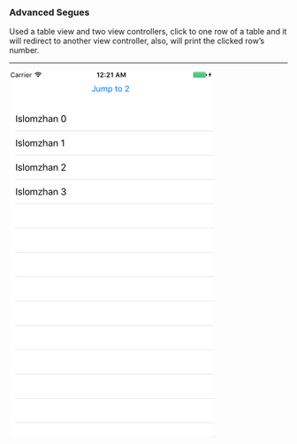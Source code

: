 ### Advanced Segues

Used a table view and two view controllers, click to one row of a table and it will redirect to another view controller, also, will print the clicked row’s number.

***

![alt tag](https://github.com/accoladea/exploring-swift/blob/master/Playgrounds/Advanced%20Segues/segue.png "a screenshot of the app")